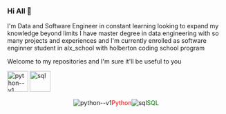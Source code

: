### Hi All 👋




I'm Data and Software Engineer in constant learning looking to expand my knowledge beyond limits I have master degree in data engineering with so many projects and experiences and  I'm currently enrolled as software enginner student in alx_school with holberton coding school program

Welcome to my repositories and I'm sure it'll be useful to you


<img width="48" height="48" src="https://img.icons8.com/color/48/python--v1.png" alt="python--v1"/>

<img width="48" height="48" src="https://www.svgrepo.com/show/261919/database.svg" alt="sql"/>


<div style="display: flex; align-items: center; justify-content: center;">
  <img src="https://img.icons8.com/color/48/python--v1.png" alt="python--v1" />
  <p style="color: red;">Python</p>
  <img src="https://www.svgrepo.com/show/261919/database.svg" alt="sql" />
  <p style="color: green;">SQL</p>
</div>

